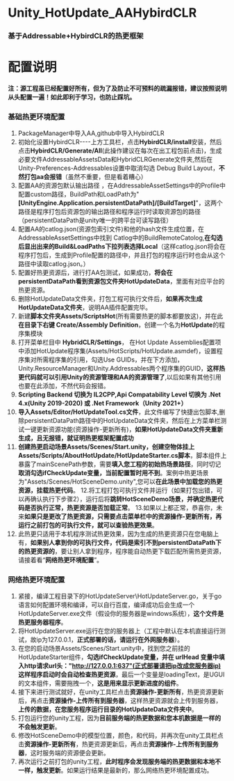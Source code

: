# Unity_HotUpdate_AAHybirdCLR 
### 基于Addressable+HybirdCLR的热更框架 
# 配置说明
#### 注：源工程虽已经配置好所有，但为了及防止不可预料的疏漏报错，建议按照说明从头配置一遍！如此即利于学习，也防止踩坑。
### **基础热更环境配置**
1. PackageManager中导入AA,github中导入HybirdCLR
2. 初始化设置HybirdCLR----上方工具栏，点击**HybirdCLR/install**安装，然后点击**HybirdCLR/Generate/All**(此操作建议在每次在出工程包前点击)，生成必要文件AddressableAssetsData和HybridCLRGenerate文件夹,然后在Unity-Preferences-Addressables设置中取消勾选 Debug Build Layout，**不然打包aa会报错**（虽然不重要，但是看着糟心）
3. 配置AA的资源包默认输出路径 ，在AddressableAssetSettings中的Profile中配置custom路径，BuildPath和LoadPath为"**[UnityEngine.Application.persistentDataPath]/[BuildTarget]**"，这两个路径是程序打包后资源包的输出路径和程序运行时读取资源包的路径（persistentDataPath是unity唯一的跨平台可读写路径）
4. 配置AA的catlog.json(资源包索引文件)和他的hash文件生成位置，在AddressableAssetSettings中找到
Catlog中的BuildRemoteCatolog,**在勾选后显出出来的Build&LoadPaths下拉列表选择Local**（这样catlog.json将会在程序打包后，生成到Profile配置的路径中，并且打包的程序运行时也会从这个路径中读取catlog.json。）
5. 配置好热更资源后，进行打AA包测试，如果成功，**将会在persistentDataPath看到资源包文件夹HotUpdateData**，里面有对应平台的热更资源。
6. 删除HotUpdateData文件夹，打包工程可执行文件后，**如果再次生成HotUpdateData文件夹**，说明AA插件配置完毕。
7. 新建**脚本文件夹Assets/ScriptsHot**(所有需要热更的脚本都要放这)，并在此**在目录下右键 Create/Assembly Definition**，创建一个名为**HotUpdate**的程序集模块
8. 打开菜单栏目中 **HybridCLR/Settings**， 在Hot Update Assemblies配置项中添加HotUpdate程序集(Assets/HotScripts/HotUpdate.asmdef)，设置程序集对所需程序集的引用，勾选Use GUIDs，并在下方添加，Unity.ResourceManager和Unity.Addressables两个程序集的GUID，**这样热更代码就可以引用Unity的资源管理和AA的资源管理了**,以后如果有其他引用也要在此添加，不然代码会报错。
9. **Scripting Backend 切换为 IL2CPP,Api Compatability Level 切换为 .Net 4.x(Unity 2019-2020) 或 .Net Framework（Unity 2021+）**
10. **导入Assets/Editor/HotUpdateTool.cs文件**，此文件编写了快捷出包脚本,删除persistentDataPath路径中的HotUpdateData文件夹，然后在上方菜单栏测试一键更新资源功能(资源操作-更新所有)，**如果HotUpdateData文件夹重新生成，且无报错，就证明热更框架配置成功**
11. **创建热更启动场景Assets/Scenes/Start.unity，创建空物体挂上Assets/Scripts/AboutHotUpdate/HotUpdateStarter.cs脚本**，脚本组件上暴露了mainScenePath参数，需要**填入您工程的初始热场景路径**，同时切记**取消勾选ifCheckUpdate变量，当前配置暂时用不到**。案例中热更场景为"Assets/Scenes/HotSceneDemo.unity",您可以**在此场景中加载您的热更资源，挂载热更代码**。
12.将工程打包可执行文件并运行（如果打包出错，可以再确认执行下步骤2），运行后将**跳转HotSceneDemo场景，并确定热更代码是否执行正常，热更资源是否加载正常**。
13.如果以上都正常，恭喜你，未来**如果只是更改了热更资源，只需要点击菜单栏中的资源操作-更新所有，再运行之前打包的可执行文件，就可以查验热更效果**。
14. 此热更只适用于本机程序测试热更效果，因为生成的热更资源只在您电脑上有，**如果别人拿到你的可执行文件，代码是索引不到persistentDataPath下的热更资源的**，要让别人拿到程序，程序能自动热更下载匹配所需热更资源，请接着看“**网络热更环境配置**”。

### **网络热更环境配置**
1. 紧接，编译工程目录下的HotUpdateServer\HotUpdateServer.go，关于go语言如何配置环境和编译，可以自行百度，编译成功后会生成一个HotUpdateServer.exe文件（假设你的服务器是windows系统），**这个文件是热更服务器程序**。
2. 将HotUpdateServer.exe运行在您的服务器上（工程中默认在本机直接运行测试，故ip为127.0.0.1，**正式部署的话，请运行在外网服务器**）。
3. 在您的启动场景Assets/Scenes/Start.unity中，找到您之前挂的HotUpdateStarter组件，**勾选ifCheckUpdate变量，并在 urlHead 变量中填入http请求url头："http://127.0.0.1:637"(正式部署请把ip改成您服务器ip)  这样程序启动时会自动检查热更资源**，最后一个变量是loadingText，是UGUI的文本组件，需要拖拽一个，**这是用来显示更新进度的组件**。
4. 接下来进行测试就好，在unity工具栏点击**资源操作-更新所有**，热更资源更新后，再点击**资源操作-上传所有到服务器**，这样热更资源就会上传到服务器，**上传的数据，在您服务程序运行目录的HotUpdateData文件夹中**。
5. 打包运行您的unity工程，因为**目前服务端的热更数据和您本机数据是一样的不会触发更新**。
6. 修改HotSceneDemo中的模型位置，颜色，和代码，并再次在unity工具栏点击**资源操作-更新所有**，热更资源更新后，再点击**资源操作-上传所有到服务器**，这时服务端的资源便会更新。
7. 再次运行之前打包的unity工程，**此时程序会发现服务端的热更数据和本地不一样，触发更新**。如果运行结果是最新的，那么网络热更环境配置成功。